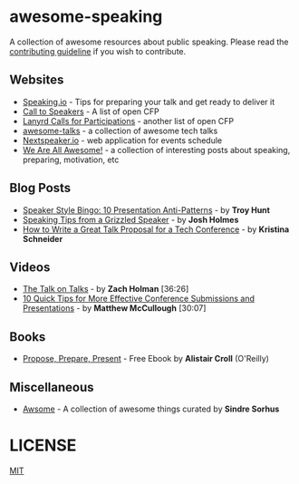 awesome-speaking
===============

A collection of awesome resources about public speaking. Please read the [contributing guideline](contributing.md) if you wish to contribute.

## Websites
* [Speaking.io](http://speaking.io) - Tips for preparing your talk and get ready to deliver it
* [Call to Speakers](https://calltospeakers.com) - A list of open CFP
* [Lanyrd Calls for Participations](http://lanyrd.com/calls/) - another list of open CFP
* [awesome-talks](https://github.com/JanVanRyswyck/awesome-talks) - a collection of awesome tech talks
* [Nextspeaker.io](http://nextspeaker.io/) - web application for events schedule
* [We Are All Awesome!](http://weareallaweso.me/) - a collection of interesting posts about speaking, preparing, motivation, etc

## Blog Posts
* [Speaker Style Bingo: 10 Presentation Anti-Patterns](http://www.troyhunt.com/2015/06/speaker-style-bingo-10-presentation.html) - by **Troy Hunt**
* [Speaking Tips from a Grizzled Speaker](http://www.joshholmes.com/blog/2014/01/17/speaking-tips-grizzled-speaker/) - by **Josh Holmes**
* [How to Write a Great Talk Proposal for a Tech Conference](http://2014.cssconf.eu/news/how-to-write-a-great-talk-proposal-for-a-tech) - by **Kristina Schneider**

## Videos
* [The Talk on Talks](http://devslovebacon.com/conferences/bacon-2014/talks/the-talk-on-talks) - by **Zach Holman** [36:26]
* [10 Quick Tips for More Effective Conference Submissions and Presentations](https://www.youtube.com/watch?v=fJz4JJIchaY) - by **Matthew McCullough** [30:07]

## Books
* [Propose, Prepare, Present](http://shop.oreilly.com/product/0636920027096.do) - Free Ebook by **Alistair Croll** (O'Reilly)

## Miscellaneous
* [Awsome](https://github.com/sindresorhus/awesome) - A collection of awesome things curated by **Sindre Sorhus**

# LICENSE
[MIT](LICENSE.md)
